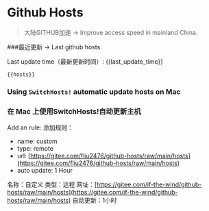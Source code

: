 # Github Hosts

>大陆GITHUB加速 -> Improve access speed in mainland China. 

###最近更新  -> Last github hosts

Last update time（最新更新时间）: {{last_update_time}}

```base
{{hosts}}
```

### Using `SwitchHosts!` automatic update hosts on Mac
### **在 Mac 上使用SwitchHosts!自动更新主机**
Add an rule:
添加规则：
- name: custom
- type: remote
- url: [https://gitee.com/fliu2476/github-hosts/raw/main/hosts](https://gitee.com/fliu2476/github-hosts/raw/main/hosts)
- auto update: 1 Hour

名称：自定义
类型：远程
网址：[https://gitee.com/if-the-wind/github-hosts/raw/main/hosts](https://gitee.com/if-the-wind/github-hosts/raw/main/hosts)
自动更新：1小时

